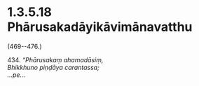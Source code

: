 # 1.3.5.18 Phārusakadāyikāvimānavatthu

(469--476.)

434\. _“Phārusakaṃ ahamadāsiṃ,_  
_Bhikkhuno piṇḍāya carantassa;_  
_…pe…_
